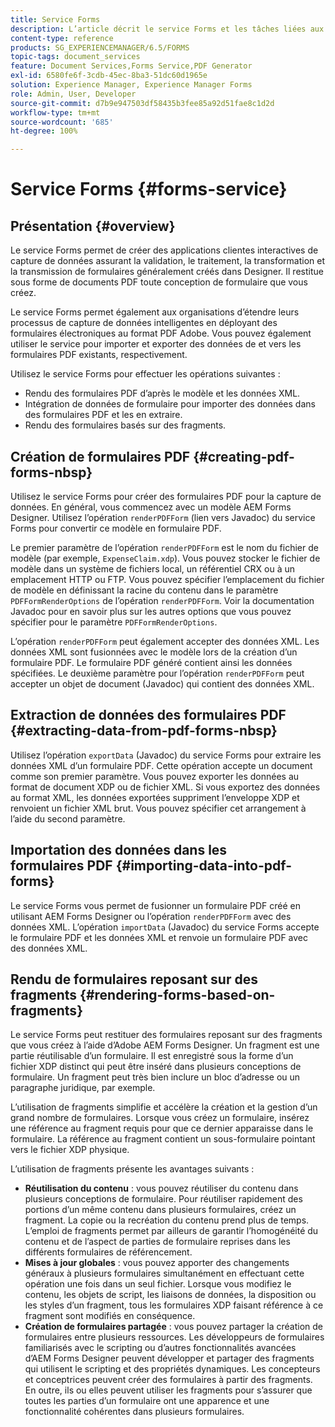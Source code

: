 ```yaml
---
title: Service Forms
description: L’article décrit le service Forms et les tâches liées aux formulaires que vous pouvez effectuer à l’aide de ce service.
content-type: reference
products: SG_EXPERIENCEMANAGER/6.5/FORMS
topic-tags: document_services
feature: Document Services,Forms Service,PDF Generator
exl-id: 6580fe6f-3cdb-45ec-8ba3-51dc60d1965e
solution: Experience Manager, Experience Manager Forms
role: Admin, User, Developer
source-git-commit: d7b9e947503df58435b3fee85a92d51fae8c1d2d
workflow-type: tm+mt
source-wordcount: '685'
ht-degree: 100%

---
```


# Service Forms {#forms-service}

## Présentation {#overview}

Le service Forms permet de créer des applications clientes interactives de capture de données assurant la validation, le traitement, la transformation et la transmission de formulaires généralement créés dans Designer. Il restitue sous forme de documents PDF toute conception de formulaire que vous créez.

Le service Forms permet également aux organisations d’étendre leurs processus de capture de données intelligentes en déployant des formulaires électroniques au format PDF Adobe. Vous pouvez également utiliser le service pour importer et exporter des données de et vers les formulaires PDF existants, respectivement.

Utilisez le service Forms pour effectuer les opérations suivantes :

* Rendu des formulaires PDF d’après le modèle et les données XML.
* Intégration de données de formulaire pour importer des données dans des formulaires PDF et les en extraire.
* Rendu des formulaires basés sur des fragments.

## Création de formulaires PDF {#creating-pdf-forms-nbsp}

Utilisez le service Forms pour créer des formulaires PDF pour la capture de données. En général, vous commencez avec un modèle AEM Forms Designer. Utilisez l’opération `renderPDFForm` (lien vers Javadoc) du service Forms pour convertir ce modèle en formulaire PDF.

Le premier paramètre de l’opération `renderPDFForm` est le nom du fichier de modèle (par exemple, `ExpenseClaim.xdp`). Vous pouvez stocker le fichier de modèle dans un système de fichiers local, un référentiel CRX ou à un emplacement HTTP ou FTP. Vous pouvez spécifier l’emplacement du fichier de modèle en définissant la racine du contenu dans le paramètre `PDFFormRenderOptions` de l’opération `renderPDFForm`. Voir la documentation Javadoc pour en savoir plus sur les autres options que vous pouvez spécifier pour le paramètre `PDFFormRenderOptions`.

L’opération `renderPDFForm` peut également accepter des données XML. Les données XML sont fusionnées avec le modèle lors de la création d’un formulaire PDF. Le formulaire PDF généré contient ainsi les données spécifiées. Le deuxième paramètre pour l’opération `renderPDFForm` peut accepter un objet de document (Javadoc) qui contient des données XML.

## Extraction de données des formulaires PDF  {#extracting-data-from-pdf-forms-nbsp}

Utilisez l’opération `exportData` (Javadoc) du service Forms pour extraire les données XML d’un formulaire PDF. Cette opération accepte un document comme son premier paramètre. Vous pouvez exporter les données au format de document XDP ou de fichier XML. Si vous exportez des données au format XML, les données exportées suppriment l’enveloppe XDP et renvoient un fichier XML brut. Vous pouvez spécifier cet arrangement à l’aide du second paramètre.

## Importation des données dans les formulaires PDF {#importing-data-into-pdf-forms}

Le service Forms vous permet de fusionner un formulaire PDF créé en utilisant AEM Forms Designer ou l’opération `renderPDFForm` avec des données XML. L’opération `importData` (Javadoc) du service Forms accepte le formulaire PDF et les données XML et renvoie un formulaire PDF avec des données XML.

## Rendu de formulaires reposant sur des fragments {#rendering-forms-based-on-fragments}

Le service Forms peut restituer des formulaires reposant sur des fragments que vous créez à l’aide d’Adobe AEM Forms Designer. Un fragment est une partie réutilisable d’un formulaire. Il est enregistré sous la forme d’un fichier XDP distinct qui peut être inséré dans plusieurs conceptions de formulaire. Un fragment peut très bien inclure un bloc d’adresse ou un paragraphe juridique, par exemple.

L’utilisation de fragments simplifie et accélère la création et la gestion d’un grand nombre de formulaires. Lorsque vous créez un formulaire, insérez une référence au fragment requis pour que ce dernier apparaisse dans le formulaire. La référence au fragment contient un sous-formulaire pointant vers le fichier XDP physique.

L’utilisation de fragments présente les avantages suivants :

* **Réutilisation du contenu** : vous pouvez réutiliser du contenu dans plusieurs conceptions de formulaire. Pour réutiliser rapidement des portions d’un même contenu dans plusieurs formulaires, créez un fragment. La copie ou la recréation du contenu prend plus de temps. L’emploi de fragments permet par ailleurs de garantir l’homogénéité du contenu et de l’aspect de parties de formulaire reprises dans les différents formulaires de référencement.
* **Mises à jour globales** : vous pouvez apporter des changements généraux à plusieurs formulaires simultanément en effectuant cette opération une fois dans un seul fichier. Lorsque vous modifiez le contenu, les objets de script, les liaisons de données, la disposition ou les styles d’un fragment, tous les formulaires XDP faisant référence à ce fragment sont modifiés en conséquence.
* **Création de formulaires partagée** : vous pouvez partager la création de formulaires entre plusieurs ressources. Les développeurs de formulaires familiarisés avec le scripting ou d’autres fonctionnalités avancées d’AEM Forms Designer peuvent développer et partager des fragments qui utilisent le scripting et des propriétés dynamiques. Les concepteurs et conceptrices peuvent créer des formulaires à partir des fragments. En outre, ils ou elles peuvent utiliser les fragments pour s’assurer que toutes les parties d’un formulaire ont une apparence et une fonctionnalité cohérentes dans plusieurs formulaires.
